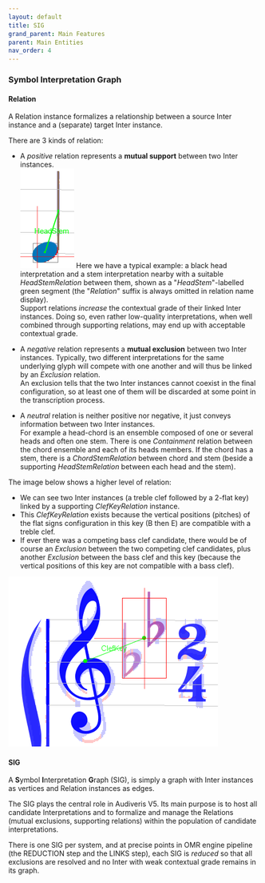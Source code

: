```yaml
---
layout: default
title: SIG
grand_parent: Main Features
parent: Main Entities
nav_order: 4
---
```

### Symbol Interpretation Graph

#### Relation

A Relation instance formalizes a relationship between a source Inter instance and a (separate)
target Inter instance.

There are 3 kinds of relation:

* A _positive_ relation represents a **mutual support** between two Inter instances.  
![](../assets/images/head_stem.png)
Here we have a typical example: a black head interpretation and a stem interpretation nearby with a
suitable _HeadStemRelation_ between them, shown as a "_HeadStem_"-labelled green segment
(the "_Relation_" suffix is always omitted in relation name display).  
Support relations _increase_ the contextual grade of their linked Inter instances.
Doing so, even rather low-quality interpretations, when well combined through supporting relations,
may end up with acceptable contextual grade.

* A _negative_ relation represents a **mutual exclusion** between two Inter instances.
Typically, two different interpretations for the same underlying glyph will compete with one another
and will thus be linked by an _Exclusion_ relation.  
An exclusion tells that the two Inter instances cannot coexist in the final configuration,
so at least one of them will be discarded at some point in the transcription process.

* A _neutral_ relation is neither positive nor negative, it just conveys information between two
Inter instances.  
For example a head-chord is an ensemble composed of one or several heads and often one stem.
There is one _Containment_ relation between the chord ensemble and each of its heads members.
If the chord has a stem, there is a _ChordStemRelation_ between chord and stem
(beside a supporting _HeadStemRelation_ between each head and the stem).

The image below shows a higher level of relation:
* We can see two Inter instances (a treble clef followed by a 2-flat key) linked by a supporting
_ClefKeyRelation_ instance.  
* This _ClefKeyRelation_ exists because the vertical positions (pitches) of the flat signs
configuration in this key (B then E) are compatible with a treble clef.
* If ever there was a competing bass clef candidate, there would be of course an _Exclusion_
between the two competing clef candidates, plus another _Exclusion_ between the bass
clef and this key (because the vertical positions of this key are not compatible with a bass clef).

![](../assets/images/clef_key.png)

#### SIG

A **S**ymbol **I**nterpretation **G**raph (SIG), is simply a graph with Inter instances as vertices
and Relation instances as edges.

The SIG plays the central role in Audiveris V5.
Its main purpose is to host all candidate Interpretations and to formalize and manage the Relations
(mutual exclusions, supporting relations) within the population of candidate interpretations.

There is one SIG per system, and at precise points in OMR engine pipeline (the REDUCTION step and
the LINKS step), each SIG is _reduced_ so that all exclusions are resolved and no Inter with weak
contextual grade remains in its graph.
